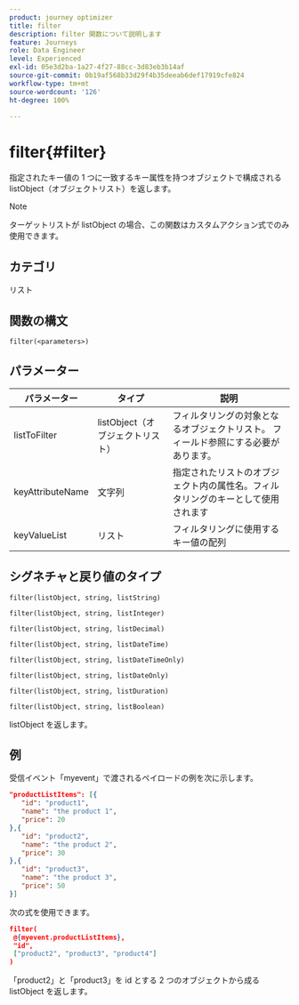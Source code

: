 ```yaml
---
product: journey optimizer
title: filter
description: filter 関数について説明します
feature: Journeys
role: Data Engineer
level: Experienced
exl-id: 05e3d2ba-1a27-4f27-88cc-3d83eb3b14af
source-git-commit: 0b19af568b33d29f4b35deeab6def17919cfe824
workflow-type: tm+mt
source-wordcount: '126'
ht-degree: 100%

---
```


# filter{#filter}

指定されたキー値の 1 つに一致するキー属性を持つオブジェクトで構成される listObject（オブジェクトリスト）を返します。

>[!NOTE]
>
>ターゲットリストが listObject の場合、この関数はカスタムアクション式でのみ使用できます。

## カテゴリ

リスト

## 関数の構文

`filter(<parameters>)`

## パラメーター

| パラメーター | タイプ | 説明 |
|-----------|------------------|------------------|
| listToFilter | listObject（オブジェクトリスト） | フィルタリングの対象となるオブジェクトリスト。 フィールド参照にする必要があります。 |
| keyAttributeName | 文字列 | 指定されたリストのオブジェクト内の属性名。フィルタリングのキーとして使用されます |
| keyValueList | リスト | フィルタリングに使用するキー値の配列 |

## シグネチャと戻り値のタイプ

`filter(listObject, string, listString)`

`filter(listObject, string, listInteger)`

`filter(listObject, string, listDecimal)`

`filter(listObject, string, listDateTime)`

`filter(listObject, string, listDateTimeOnly)`

`filter(listObject, string, listDateOnly)`

`filter(listObject, string, listDuration)`

`filter(listObject, string, listBoolean)`

listObject を返します。

## 例

受信イベント「myevent」で渡されるペイロードの例を次に示します。

```json
"productListItems": [{
   "id": "product1",
   "name": "the product 1",
   "price": 20
},{
   "id": "product2",
   "name": "the product 2",
   "price": 30
},{
   "id": "product3",
   "name": "the product 3",
   "price": 50
}]
```

次の式を使用できます。

```json
filter(
 @{myevent.productListItems},
 "id", 
 ["product2", "product3", "product4"]
)
```

「product2」と「product3」を id とする 2 つのオブジェクトから成る listObject を返します。
